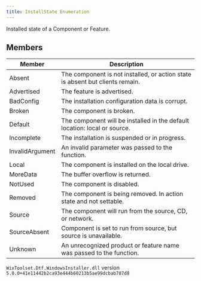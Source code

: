 ```yaml
---
title: InstallState Enumeration
---
```

Installed state of a Component or Feature.
## Members
| Member | Description |
| ------ | ----------- |
| Absent | The component is not installed, or action state is absent but clients remain. |
| Advertised | The feature is advertised. |
| BadConfig | The installation configuration data is corrupt. |
| Broken | The component is broken. |
| Default | The component will be installed in the default location: local or source. |
| Incomplete | The installation is suspended or in progress. |
| InvalidArgument | An invalid parameter was passed to the function. |
| Local | The component is installed on the local drive. |
| MoreData | The buffer overflow is returned. |
| NotUsed | The component is disabled. |
| Removed | The component is being removed. In action state and not settable. |
| Source | The component will run from the source, CD, or network. |
| SourceAbsent | Component is set to run from source, but source is unavailable. |
| Unknown | An unrecognized product or feature name was passed to the function. |
`WixToolset.Dtf.WindowsInstaller.dll` version `5.0.0+41e11442b2ca93e444b60213b5ae99dcbab787d8`
